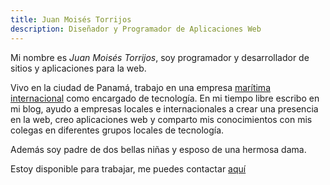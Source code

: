 ```yaml
---
title: Juan Moisés Torrijos
description: Diseñador y Programador de Aplicaciones Web
---
```

Mi nombre es *Juan Moisés Torrijos*, soy programador y desarrollador de sitios y aplicaciones para la web.

Vivo en la ciudad de Panamá, trabajo en una empresa [marítima internacional](https://intermaritime.org/) como encargado de tecnología. En mi tiempo libre escribo en mi blog, ayudo a empresas locales e internacionales a crear una presencia en la web, creo aplicaciones web y comparto mis conocimientos con mis colegas en diferentes grupos locales de tecnología.

Además soy padre de dos bellas niñas y esposo de una hermosa dama.

Estoy disponible para trabajar, me puedes contactar [aquí](/contactame)